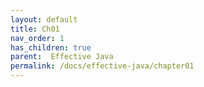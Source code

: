 ```yaml
---
layout: default
title: Ch01
nav_order: 1
has_children: true
parent:  Effective Java
permalink: /docs/effective-java/chapter01
---
```



